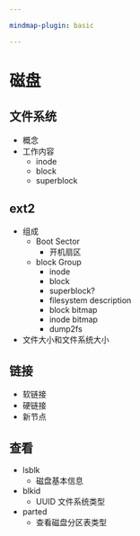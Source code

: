 ```yaml
---

mindmap-plugin: basic

---
```


# 磁盘

## 文件系统
- 概念
- 工作内容
    - inode
    - block
    - superblock

## ext2
- 组成
    - Boot Sector
        - 开机扇区
    - block Group
        - inode
        - block
        - superblock?
        - filesystem description
        - block bitmap
        - inode bitmap
        - dump2fs
- 文件大小和文件系统大小

## 链接
- 软链接
- 硬链接
- 新节点

## 查看
- lsblk
    - 磁盘基本信息
- blkid
    - UUID 文件系统类型
- parted
    - 查看磁盘分区表类型